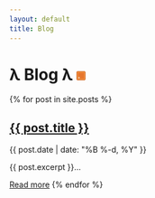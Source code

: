 ```yaml
---
layout: default
title: Blog
---
```


# λ Blog λ <a href="/feed.xml"><img src="/assets/images/rss_ani.gif"></a>

{% for post in site.posts %}
  <h2><a href="{{ post.url }}">{{ post.title }}</a></h2>
  <p>{{ post.date | date: "%B %-d, %Y" }}</p>
  <p>{{ post.excerpt }}...</p>
  <a href="{{ post.url }}">Read more</a>
{% endfor %}
